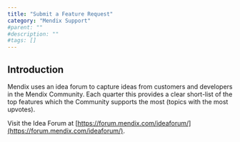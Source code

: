 ```yaml
---
title: "Submit a Feature Request"
category: "Mendix Support"
#parent: ""
#description: ""
#tags: []
---
```


## Introduction

Mendix uses an idea forum to capture ideas from customers and developers in the Mendix Community. Each quarter this provides a clear short-list of the top features which the Community supports the most (topics with the most upvotes).

Visit the Idea Forum at [https://forum.mendix.com/ideaforum/](https://forum.mendix.com/ideaforum/).
